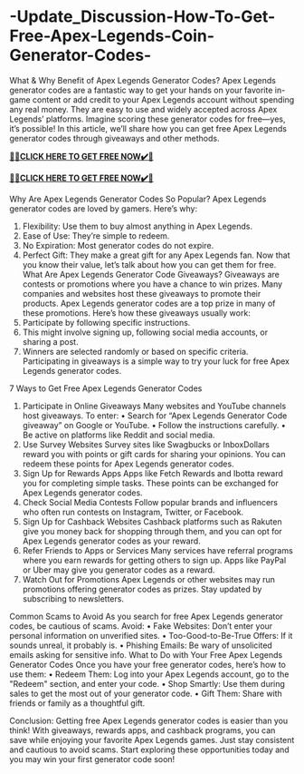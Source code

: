 # -Update_Discussion-How-To-Get-Free-Apex-Legends-Coin-Generator-Codes-

What & Why Benefit of Apex Legends Generator Codes?
Apex Legends generator codes are a fantastic way to get your hands on your favorite in-game content or add credit to your Apex Legends account without spending any real money. They are easy to use and widely accepted across Apex Legends’ platforms. Imagine scoring these generator codes for free—yes, it’s possible! In this article, we’ll share how you can get free Apex Legends generator codes through giveaways and other methods.

**[🎁🎁CLICK HERE TO GET FREE NOW✔️🎁](https://rewardscraft.com/apex-legends-coin-generator-codes)**

**[🎁🎁CLICK HERE TO GET FREE NOW✔️🎁](https://rewardscraft.com/apex-legends-coin-generator-codes)**

Why Are Apex Legends Generator Codes So Popular?
Apex Legends generator codes are loved by gamers. Here’s why:
1.	Flexibility: Use them to buy almost anything in Apex Legends.
2.	Ease of Use: They’re simple to redeem.
3.	No Expiration: Most generator codes do not expire.
4.	Perfect Gift: They make a great gift for any Apex Legends fan.
Now that you know their value, let’s talk about how you can get them for free.
What Are Apex Legends Generator Code Giveaways?
Giveaways are contests or promotions where you have a chance to win prizes. Many companies and websites host these giveaways to promote their products. Apex Legends generator codes are a top prize in many of these promotions.
Here’s how these giveaways usually work:
1.	Participate by following specific instructions.
2.	This might involve signing up, following social media accounts, or sharing a post.
3.	Winners are selected randomly or based on specific criteria.
Participating in giveaways is a simple way to try your luck for free Apex Legends generator codes.

7 Ways to Get Free Apex Legends Generator Codes
1.	Participate in Online Giveaways
Many websites and YouTube channels host giveaways. To enter:
• Search for “Apex Legends Generator Code giveaway” on Google or YouTube.
• Follow the instructions carefully.
• Be active on platforms like Reddit and social media.
2.	Use Survey Websites
Survey sites like Swagbucks or InboxDollars reward you with points or gift cards for sharing your opinions. You can redeem these points for Apex Legends generator codes.
3.	Sign Up for Rewards Apps
Apps like Fetch Rewards and Ibotta reward you for completing simple tasks. These points can be exchanged for Apex Legends generator codes.
4.	Check Social Media Contests
Follow popular brands and influencers who often run contests on Instagram, Twitter, or Facebook.
5.	Sign Up for Cashback Websites
Cashback platforms such as Rakuten give you money back for shopping through them, and you can opt for Apex Legends generator codes as your reward.
6.	Refer Friends to Apps or Services
Many services have referral programs where you earn rewards for getting others to sign up. Apps like PayPal or Uber may give you generator codes as a reward.
7.	Watch Out for Promotions
Apex Legends or other websites may run promotions offering generator codes as prizes. Stay updated by subscribing to newsletters.

Common Scams to Avoid
As you search for free Apex Legends generator codes, be cautious of scams. Avoid:
• Fake Websites: Don’t enter your personal information on unverified sites.
• Too-Good-to-Be-True Offers: If it sounds unreal, it probably is.
• Phishing Emails: Be wary of unsolicited emails asking for sensitive info.
What to Do with Your Free Apex Legends Generator Codes
Once you have your free generator codes, here’s how to use them:
• Redeem Them: Log into your Apex Legends account, go to the "Redeem" section, and enter your code.
• Shop Smartly: Use them during sales to get the most out of your generator code.
• Gift Them: Share with friends or family as a thoughtful gift.

Conclusion:
Getting free Apex Legends generator codes is easier than you think! With giveaways, rewards apps, and cashback programs, you can save while enjoying your favorite Apex Legends games. Just stay consistent and cautious to avoid scams. Start exploring these opportunities today and you may win your first generator code soon!
